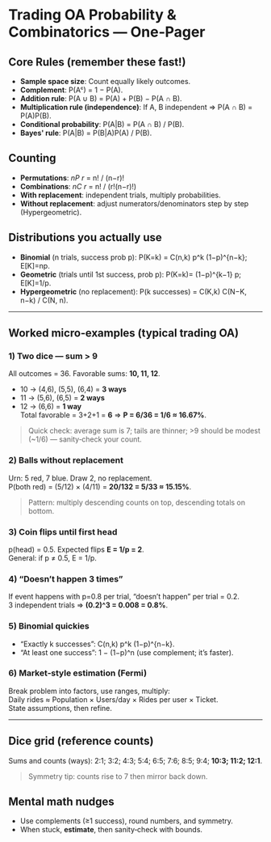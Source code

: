 # Trading OA Probability & Combinatorics — One‑Pager

## Core Rules (remember these fast!)
- **Sample space size**: Count equally likely outcomes.
- **Complement**: P(Aᶜ) = 1 − P(A).
- **Addition rule**: P(A ∪ B) = P(A) + P(B) − P(A ∩ B).
- **Multiplication rule (independence)**: If A, B independent ⇒ P(A ∩ B) = P(A)P(B).
- **Conditional probability**: P(A|B) = P(A ∩ B) / P(B).
- **Bayes' rule**: P(A|B) = P(B|A)P(A) / P(B).

## Counting
- **Permutations**: _nP r_ = n! / (n−r)!  
- **Combinations**: _nC r_ = n! / (r!(n−r)!)
- **With replacement**: independent trials, multiply probabilities.
- **Without replacement**: adjust numerators/denominators step by step (Hypergeometric).

## Distributions you actually use
- **Binomial** (n trials, success prob p): P(K=k) = C(n,k) p^k (1−p)^{n−k};  E[K]=np.
- **Geometric** (trials until 1st success, prob p): P(K=k)= (1−p)^{k−1} p;  E[K]=1/p.
- **Hypergeometric** (no replacement): P(k successes) = C(K,k) C(N−K, n−k) / C(N, n).

---

## Worked micro‑examples (typical trading OA)

### 1) Two dice — sum > 9
All outcomes = 36. Favorable sums: **10, 11, 12**.  
- 10 → (4,6), (5,5), (6,4) = **3 ways**  
- 11 → (5,6), (6,5) = **2 ways**  
- 12 → (6,6) = **1 way**  
Total favorable = 3+2+1 = **6** ⇒ **P = 6/36 = 1/6 ≈ 16.67%**.

> Quick check: average sum is 7; tails are thinner; >9 should be modest (~1/6) — sanity‑check your count.

### 2) Balls without replacement
Urn: 5 red, 7 blue. Draw 2, no replacement.  
P(both red) = (5/12) × (4/11) = **20/132 = 5/33 ≈ 15.15%**.

> Pattern: multiply descending counts on top, descending totals on bottom.

### 3) Coin flips until first head
p(head) = 0.5. Expected flips **E = 1/p = 2**.  
General: if p ≠ 0.5, E = 1/p.

### 4) “Doesn’t happen 3 times”
If event happens with p=0.8 per trial, “doesn’t happen” per trial = 0.2.  
3 independent trials ⇒ **(0.2)^3 = 0.008 = 0.8%**.

### 5) Binomial quickies
- “Exactly k successes”: C(n,k) p^k (1−p)^{n−k}.  
- “At least one success”: 1 − (1−p)^n (use complement; it’s faster).

### 6) Market‑style estimation (Fermi)
Break problem into factors, use ranges, multiply:  
Daily rides ≈ Population × Users/day × Rides per user × Ticket.  
State assumptions, then refine.

---

## Dice grid (reference counts)
Sums and counts (ways):
2:1; 3:2; 4:3; 5:4; 6:5; 7:6; 8:5; 9:4; **10:3; 11:2; 12:1**.

> Symmetry tip: counts rise to 7 then mirror back down.

## Mental math nudges
- Use complements (≥1 success), round numbers, and symmetry.
- When stuck, **estimate**, then sanity‑check with bounds.
